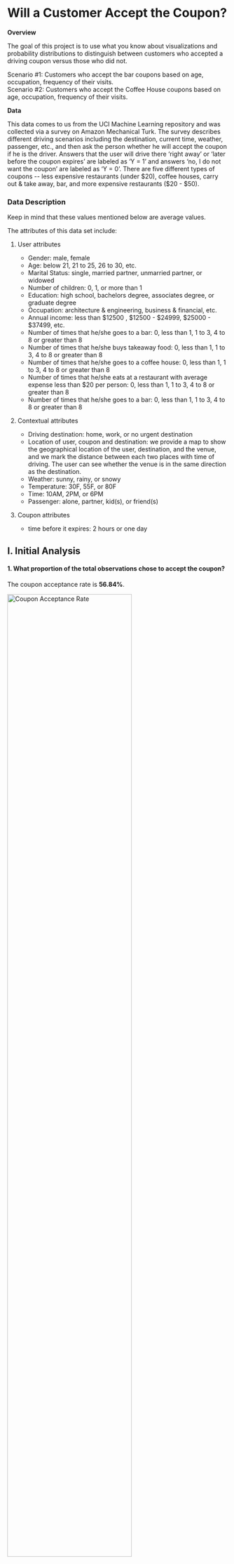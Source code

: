 # Will a Customer Accept the Coupon?

**Overview**

The goal of this project is to use what you know about visualizations and probability distributions to distinguish between customers who accepted a driving coupon versus those who did not.

Scenario #1: Customers who accept the bar coupons based on age, occupation, frequency of their visits.  
Scenario #2: Customers who accept the Coffee House coupons based on age, occupation, frequency of their visits. 

**Data**

This data comes to us from the UCI Machine Learning repository and was collected via a survey on Amazon Mechanical Turk. The survey describes different driving scenarios including the destination, current time, weather, passenger, etc., and then ask the person whether he will accept the coupon if he is the driver. Answers that the user will drive there ‘right away’ or ‘later before the coupon expires’ are labeled as ‘Y = 1’ and answers ‘no, I do not want the coupon’ are labeled as ‘Y = 0’.  There are five different types of coupons -- less expensive restaurants (under $20), coffee houses, carry out & take away, bar, and more expensive restaurants ($20 - $50).

### Data Description
Keep in mind that these values mentioned below are average values.

The attributes of this data set include:
1. User attributes
    -  Gender: male, female
    -  Age: below 21, 21 to 25, 26 to 30, etc.
    -  Marital Status: single, married partner, unmarried partner, or widowed
    -  Number of children: 0, 1, or more than 1
    -  Education: high school, bachelors degree, associates degree, or graduate degree
    -  Occupation: architecture & engineering, business & financial, etc.
    -  Annual income: less than $12500 , $12500 - $24999, $25000 - $37499, etc.
    -  Number of times that he/she goes to a bar: 0, less than 1, 1 to 3, 4 to 8 or greater than 8
    -  Number of times that he/she buys takeaway food: 0, less than 1, 1 to 3, 4 to 8 or greater
       than 8
    -  Number of times that he/she goes to a coffee house: 0, less than 1, 1 to 3, 4 to 8 or
       greater than 8
    -  Number of times that he/she eats at a restaurant with average expense less than $20 per
       person: 0, less than 1, 1 to 3, 4 to 8 or greater than 8
    -  Number of times that he/she goes to a bar: 0, less than 1, 1 to 3, 4 to 8 or greater than 8
   
2. Contextual attributes
    - Driving destination: home, work, or no urgent destination
    - Location of user, coupon and destination: we provide a map to show the geographical
      location of the user, destination, and the venue, and we mark the distance between each
      two places with time of driving. The user can see whether the venue is in the same
      direction as the destination.
    - Weather: sunny, rainy, or snowy
    - Temperature: 30F, 55F, or 80F
    - Time: 10AM, 2PM, or 6PM
    - Passenger: alone, partner, kid(s), or friend(s)

3. Coupon attributes
    - time before it expires: 2 hours or one day

## I. Initial Analysis

#### 1. What proportion of the total observations chose to accept the coupon?

The coupon acceptance rate is **56.84%**.

<img src="images/CouponAcceptanceRate.png" alt="Coupon Acceptance Rate" width="75%">

The accepted coupons are distributed as follows:

<img src="images/CouponTypeDistribution.png" alt="Coupon Type Distribution" width="75%">

Overall, **Coffee House** coupons have the best acceptance. 'Bar' and 'Coffee House' they will be further analyzed below.

## II. Bar coupons analysis

#### 1. What proportion of bar coupons were accepted?

**41.00%** of bar coupons were accepted.

<img src="images/CouponBarProportion.png" alt="Figure 2.1">

#### 2. Identifying behavior around bar attendance

**2.1 Behaviour Analysis - Frequency of visits**

The acceptance of Bar coupons is primarily influenced by driver frequency to Bar.  

The acceptance rate increases when there are more than 3 visits a month.

For visits less than 3 times per month, the acceptance rate is: **37.07%**.

For visits more than 3 times per month, the acceptance rate is: **76.88%**

<img src="images/CouponBarLessThan3.png" alt="Figure 2.2" width="75%">

<img src="images/CouponBarMoreThan3.png" alt="Figure 2.3" width="75%">


$\color{red}{Analysis}$
**The rate of acceptance increases by over 100% while comparing frequency of visits between less than 3 visits per month to more than 3 visits per month.**

**2.2 Behaviour Analysis - Frequency and age**

For drivers who visit the bar more than once, it was observed that the acceptance rate does not differ with Age.

For visits more than once per month and Age > 25, the acceptance rate is: **69.52%**.

For visits more than once per month and Age < 25, the acceptance rate is: **67.04%**.

<img src="images/CouponBarAgeGreaterThan25.png" alt="Figure 2.2" width="75%">

<img src="images/CouponBarAgeLessThan25.png" alt="Figure 2.3" width="75%">

$\color{red}{Analysis}$
**There is a marginal difference in acceptance rates, indicating that drivers who visit the bar more often accept the coupon irrespective of the age.**

**2.3 Behaviour Analysis - Miscl Factors**

Scenario 1: Go to bars more than once a month, passenger not a kid: **71.32%**

Scenario 2: Go to bars more than once a month, occupation other than Farming, Fishing and Forestry: **68.79%**

Scenario 3: Go to bars more than once a month, had passengers that were not a kid, and were not widowed: **71.32%**

Scenario 4: Go to bars more than once a month and are under the age of 30: **72.17%**

Scenario 5: Go to cheap restaurants more than 4 times a month and income is less than 50K: **45.35%**

$\color{red}{Summary}$
**The primary factors that impact the acceptance rate of Bar coupons are personal habits (frequency of visits) and income related constraints. Age and occupation related constraints don't impact coupon acceptance rates to a large degree.**


## III. Coffee House coupons analysis

#### 1. What proportion of coffee house coupons were accepted?

**49.9%** of Coffee House coupons were accepted.

<img src="images/CoffeeHouseAcceptanceRate.png" alt="Coffee proportion">

#### 2. Identifying passenger profiles around coffee house attendance
**2.1 Behaviour Analysis for Drivers going to the Coffee House**

Acceptance rate for group 1 (3 or fewer visits/month): **44.96%**

Acceptance rate for group 2 (more than 3 visits/month): **67.50%**

$\color{red}{Analysis}$
**Acceptance Rate is higher for drivers who typically visit CoffeeHouse more than 3 times per month.**

Acceptance Rate varies based on marital status of drivers.
Divorced and Single Drivers have an acceptance rate of **52.3%** and **51.6%** respectively. Widowed drivers have the lowest acceptance rate of **35.3%**.

<img src="images/CoffeeHouseAcceptanceRateByMaritalStatus.png" alt="Coffee proportion by Marital Status">

$\color{red}{Analysis}$
**Acceptance Rate is driven by Marital Status.**

Acceptance Rate varies based on Age of drivers.
Drivers below the age of 21 have an acceptance rate of **69.7%**. Drivers above 50 have the lowest acceptance rate of **42.01%**.

<img src="images/CoffeeHouseAcceptanceRateByAge.png" alt="Coffee proportion by Age">

$\color{red}{Analysis}$
**Acceptance Rate is driven by Age.**

$\color{green}{Summary}$
**The primary factors that impact the acceptance rate of Coffee House coupons are personal habits (frequency of visits), age and marital status.**
